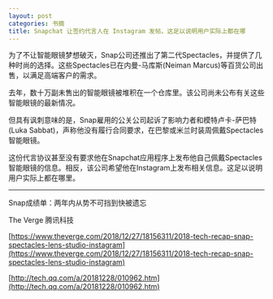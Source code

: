 ```yaml
---
layout: post
categories: 书摘
title: Snapchat 让签约代言人在 Instagram 发帖，这足以说明用户实际上都在哪
---
```


为了不让智能眼镜梦想破灭，Snap公司还推出了第二代Spectacles，并提供了几种时尚的选择。这些Spectacles已在内曼-马库斯(Neiman Marcus)等百货公司出售，以满足高端客户的需求。

去年，数十万副未售出的智能眼镜被堆积在一个仓库里。该公司尚未公布有关这些智能眼镜的最新情况。

但具有讽刺意味的是，Snap雇用的公关公司起诉了影响力者和模特卢卡-萨巴特(Luka Sabbat)，声称他没有履行合同要求，在巴黎或米兰时装周佩戴Spectacles智能眼镜。

这份代言协议甚至没有要求他在Snapchat应用程序上发布他自己佩戴Spectacles智能眼镜的信息。相反，该公司希望他在Instagram上发布相关信息。这足以说明用户实际上都在哪里。

---

Snap成绩单：两年内从势不可挡到快被遗忘

The Verge 腾讯科技

[https://www.theverge.com/2018/12/27/18156311/2018-tech-recap-snap-spectacles-lens-studio-instagram](https://www.theverge.com/2018/12/27/18156311/2018-tech-recap-snap-spectacles-lens-studio-instagram)

[http://tech.qq.com/a/20181228/010962.htm](http://tech.qq.com/a/20181228/010962.htm)